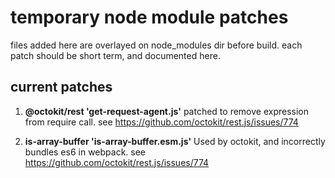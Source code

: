 # temporary node module patches

files added here are overlayed on node_modules dir before build.  each patch should be short term, and documented here.

## current patches

1. **@octokit/rest 'get-request-agent.js'** patched to remove expression from require call. see https://github.com/octokit/rest.js/issues/774

1. **is-array-buffer 'is-array-buffer.esm.js'** Used by octokit, and incorrectly bundles es6 in webpack.  see https://github.com/octokit/rest.js/issues/774
